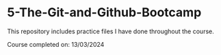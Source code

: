 # 5-The-Git-and-Github-Bootcamp
This repository includes practice files I have done throughout the course.

Course completed on: 13/03/2024

